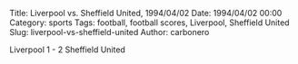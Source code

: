 Title: Liverpool vs. Sheffield United, 1994/04/02
Date: 1994/04/02 00:00
Category: sports
Tags: football, football scores, Liverpool, Sheffield United
Slug: liverpool-vs-sheffield-united
Author: carbonero


Liverpool 1 - 2 Sheffield United
